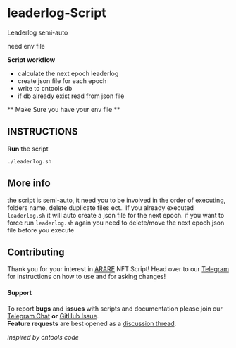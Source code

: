 # leaderlog-Script
Leaderlog semi-auto

need env file

**Script workflow**
- calculate the next epoch leaderlog
- create json file for each epoch
- write to cntools db
- if db already exist read from json file

** Make Sure you have your env file **

## INSTRUCTIONS

 **Run** the script
```
./leaderlog.sh
```



## More info
the script is semi-auto, it need you to be involved in the order of executing, folders name, delete duplicate files ect..
If you already executed `leaderlog.sh` it will auto create a json file for the next epoch. if you want to force run `leaderlog.sh` again you need to delete/move the next epoch json file before you execute

## Contributing

Thank you for your interest in [ARARE](https://arare.io) NFT Script! Head over to our [Telegram](https://t.me/ararestakepool) for instructions on how to use and for asking changes!


#### Support

To report **bugs** and **issues** with scripts and documentation please join our [Telegram Chat](https://t.me/ararestakepool) **or** [GitHub Issue](https://github.com/ARARE-pool/leaderlog/issues/new/choose).  
**Feature requests** are best opened as a [discussion thread](https://github.com/ARARE-pool/leaderlog/discussions/new).

<i>inspired by cntools code</i>
